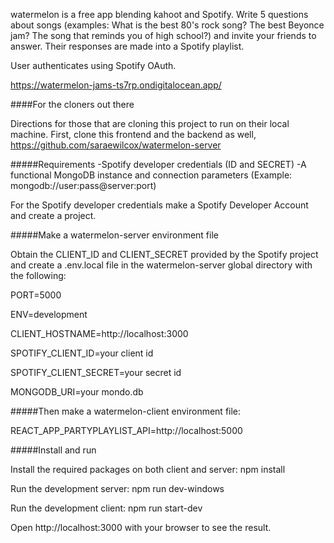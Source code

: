 watermelon is a free app blending kahoot and Spotify. Write 5 questions about songs (examples: What is the best 80's rock song? The best Beyonce jam? The song that reminds you of high school?) and invite your friends to answer. Their responses are made into a Spotify playlist.

User authenticates using Spotify OAuth.

https://watermelon-jams-ts7rp.ondigitalocean.app/

####For the cloners out there

Directions for those that are cloning this project to run on their local machine. First, clone this frontend and the backend as well, https://github.com/saraewilcox/watermelon-server

#####Requirements
-Spotify developer credentials (ID and SECRET)
-A functional MongoDB instance and connection parameters (Example: mongodb://user:pass@server:port)

For the Spotify developer credentials make a Spotify Developer Account and create a project.

#####Make a watermelon-server environment file

Obtain the CLIENT_ID and CLIENT_SECRET provided by the Spotify project and create a .env.local file in the watermelon-server global directory with the following:

PORT=5000

ENV=development

CLIENT_HOSTNAME=http://localhost:3000

SPOTIFY_CLIENT_ID=your client id

SPOTIFY_CLIENT_SECRET=your secret id

MONGODB_URI=your mondo.db


#####Then make a watermelon-client environment file:

REACT_APP_PARTYPLAYLIST_API=http://localhost:5000

#####Install and run

Install the required packages on both client and server:
npm install

Run the development server:
npm run dev-windows

Run the development client:
npm run start-dev

Open http://localhost:3000 with your browser to see the result.
